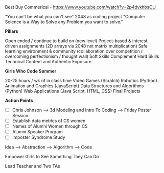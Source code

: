Best Buy Commerical - https://www.youtube.com/watch?v=2p4dvkhbsCU

"You can't be what you can't see"
2048 as coding project
"Computer Science is a Way to Solve any Problem you want to solve."

**Pillars**

Open ended / continue to build on (new level)
Project-based & interest driven assignments (2D arrays via 2048 not matrix multiplication)
Safe learning environment & community (collaboration over competition / overcoming perfectionism / thought wall)
Soft Skills Complement Hard Skills
Technical Content and Authentic Exposure

**Girls Who Code Summer**

20-25 hours / wk of in class time
Video Games (Scratch)
Robotics (Python)
Animation and Graphics (JavaScript)
Data Structures and Algorithms (Python)
Web Applications (Java Script, HTML, CSS)
Final Projects

**Action Points**

- [ ] Chris Johnson --> 3d Modeling and Intro To Coding --> Friday Poster Session
- [ ] Establish data metrics of CS women
- [ ] Names of Alumni Women through CS
- [ ] Alumni Speaker Program
- [ ] Imposter Syndrome Study

Idea --> Abstraction --> Algorithm --> Code

Empower Girls to See Something They Can Do


Lead Teacher and Two TAs
